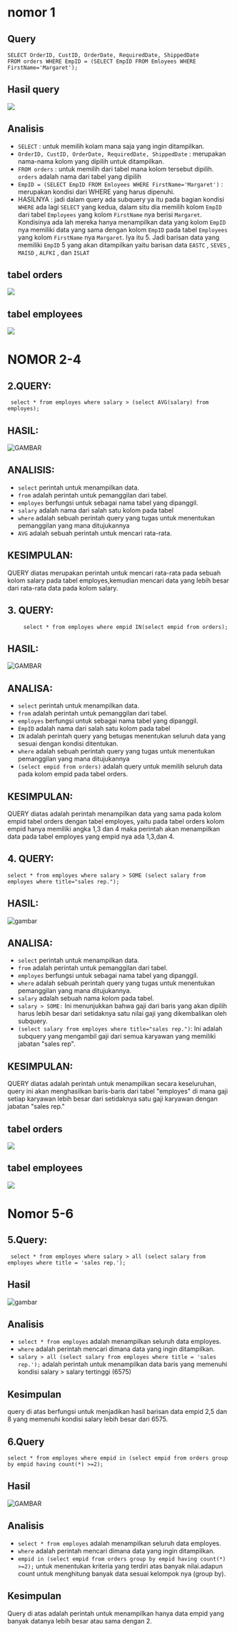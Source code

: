 # nomor 1
## Query
```mysql
SELECT OrderID, CustID, OrderDate, RequiredDate, ShippedDate
FROM orders WHERE EmpID = (SELECT EmpID FROM Emloyees WHERE FirstName='Margaret');
```
## Hasil query
![](img/zz3.jpg)
## Analisis
- `SELECT` : untuk memilih kolam mana saja yang ingin ditampilkan. 
- `OrderID, CustID, OrderDate, RequiredDate, ShippedDate` : merupakan nama-nama kolom yang dipilih untuk ditampilkan.
- `FROM orders` : untuk memilih dari tabel mana kolom tersebut dipilih. `orders` adalah nama dari tabel yang dipilih
- `EmpID = (SELECT EmpID FROM Emloyees WHERE FirstName='Margaret')` : merupakan kondisi dari WHERE yang harus dipenuhi.
- HASILNYA : jadi dalam query ada subquery ya itu pada bagian kondisi `WHERE` ada lagi `SELECT` yang kedua, dalam situ dia memilih kolom `EmpID` dari tabel `Employees` yang kolom `FirstName` nya berisi `Margaret`. Kondisinya ada lah mereka hanya menampilkan data yang kolom `EmpID` nya memiliki data yang sama dengan kolom `EmpID` pada tabel `Employees` yang kolom `FirstName` nya `Margaret`. Iya itu 5. Jadi barisan data yang memiliki `EmpID` 5 yang akan ditampilkan yaitu barisan data `EASTC` , `SEVES` , `MAISD` , `ALFKI` , dan `ISLAT`
## tabel orders
![](IMG/zz1.jpg)
## tabel employees
![](IMG/zz2.jpg)

#  NOMOR 2-4 
## 2.QUERY:
```MYSQL 
 select * from employes where salary > (select AVG(salary) from employes);
```

## HASIL:
![GAMBAR](IMG/nomor2.png)
## ANALISIS:
- `select` perintah untuk menampilkan data.
- `from` adalah perintah untuk pemanggilan dari tabel.
- `employes` berfungsi untuk sebagai nama tabel yang dipanggil. 
 - `salary` adalah nama dari salah satu kolom pada tabel
 - `where` adalah sebuah perintah query yang tugas untuk menentukan pemanggilan yang mana ditujukannya
 - `AVG` adalah sebuah perintah untuk mencari rata-rata.

## KESIMPULAN:
QUERY diatas merupakan perintah untuk mencari rata-rata pada sebuah kolom salary pada tabel employes,kemudian mencari data yang lebih besar dari rata-rata data pada kolom salary.

## 3. QUERY:
```MYSQL
	 select * from employes where empid IN(select empid from orders);
```

## HASIL:
![GAMBAR](IMG/nomor3.png)
## ANALISA:
- `select` perintah untuk menampilkan data.
- `from` adalah perintah untuk pemanggilan dari tabel.
- `employes` berfungsi untuk sebagai nama tabel yang dipanggil. 
 - `EmpID` adalah nama dari salah satu kolom pada tabel
 - `IN` adalah perintah query yang betugas menentukan seluruh data yang sesuai dengan kondisi ditentukan.
 - `where` adalah sebuah perintah query yang tugas untuk menentukan pemanggilan yang mana ditujukannya
 - `(select empid from orders)` adalah query untuk memilih seluruh data pada kolom empid pada tabel orders.

## KESIMPULAN:
QUERY diatas adalah perintah menampilkan data yang sama pada kolom empid tabel orders dengan tabel employes, yaitu pada tabel orders kolom empid hanya memiliki angka 1,3 dan 4 maka perintah akan menampilkan data pada tabel employes yang empid nya ada 1,3,dan 4.

## 4. QUERY:
```MYSQL
select * from employes where salary > SOME (select salary from employes where title="sales rep.");
```

## HASIL:
![gambar](IMG/nomor4.png)
## ANALISA:
- `select` perintah untuk menampilkan data.
- `from` adalah perintah untuk pemanggilan dari tabel.
- `employes` berfungsi untuk sebagai nama tabel yang dipanggil. 
 - `where` adalah sebuah perintah query yang tugas untuk menentukan pemanggilan yang mana ditujukannya.
 - `salary` adalah sebuah nama kolom pada tabel.
 - ``salary > SOME:`` Ini menunjukkan bahwa gaji dari baris yang akan dipilih harus lebih besar dari setidaknya satu nilai gaji yang dikembalikan oleh subquery.
 - ``(select salary from employes where title="sales rep.")``: Ini adalah subquery yang mengambil gaji dari semua karyawan yang memiliki jabatan "sales rep".

## KESIMPULAN:
QUERY diatas adalah perintah untuk menampilkan secara keseluruhan, query ini akan menghasilkan baris-baris dari tabel "employes" di mana gaji setiap karyawan lebih besar dari setidaknya satu gaji karyawan dengan jabatan "sales rep."

## tabel orders
![](IMG/zz1.jpg)
## tabel employees
![](IMG/zz2.jpg)

# Nomor 5-6

## 5.Query:

```mysql 
 select * from employes where salary > all (select salary from employes where title = 'sales rep.');
```

## Hasil 
![gambar](IMG/nomor5.png)

## Analisis
- `select * from employes` adalah menampilkan seluruh data employes.
- `where` adalah perintah mencari dimana data yang ingin ditampilkan.
- `salary > all (select salary from employes where title = 'sales rep.');` adalah perintah untuk menampilkan data baris yang memenuhi kondisi salary > salary tertinggi (6575)

## Kesimpulan
query di atas berfungsi untuk menjadikan hasil barisan data empid 2,5 dan 8 yang memenuhi kondisi salary lebih besar dari 6575.

## 6.Query
```mysql
select * from employes where empid in (select empid from orders group by empid having count(*) >=2);
```

## Hasil 
![GAMBAR](IMG/nomor6.png)

## Analisis
- `select * from employes` adalah menampilkan seluruh data employes.
- `where` adalah perintah mencari dimana data yang ingin ditampilkan.
- `empid in (select empid from orders group by empid having count(*) >=2);` untuk menentukan kriteria yang terdiri atas banyak nilai.adapun count untuk menghitung banyak data sesuai kelompok nya (group by).

## Kesimpulan
Query di atas adalah perintah untuk menampilkan hanya data empid yang banyak datanya lebih besar atau sama dengan 2. 




























